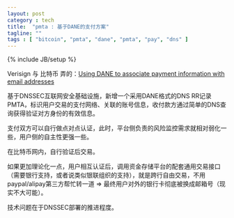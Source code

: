 ```yaml
---
layout: post
category : tech
title:  "pmta : 基于DANE的支付方案"
tagline: ""
tags : [ "bitcoin", "pmta", "dane", "pmta", "pay", "dns" ] 
---
```

{% include JB/setup %}

Verisign 与 比特币 弄的：[Using DANE to associate payment information with email addresses](https://tools.ietf.org/html/draft-wiley-paymentassoc-00)

基于DNSSEC互联网安全基础设施，新增一个采用DANE格式的DNS RR记录PMTA，标识用户交易的支付网络、关联的账号信息，收付款方通过简单的DNS查询获得验证对方身份的有效信息。

支付双方可以自行做点对点认证，此时，平台侧负责的风险监控需求就相对弱化一些，用户侧的自主性更强一些。

在比特币网内，自行验证后交易。

如果更加理论化一点，用户相互认证后，调用资金存储平台的配套通用交易接口（需要银行支持，或者说类似银联组织的支持），就是跨行自由交易，不用paypal/alipay第三方帮忙转一道 => 最终用户对外的银行卡彻底被换成邮箱号（现实不大可能）。

技术问题在于DNSSEC部署的推进程度。
